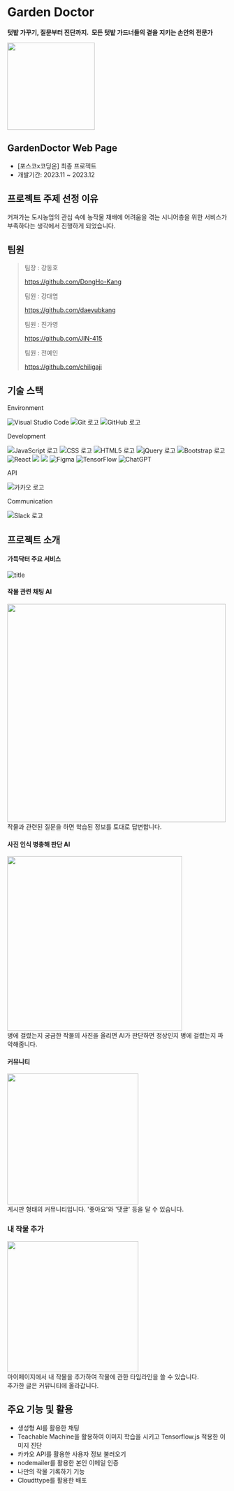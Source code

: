 # Garden Doctor
**텃밭 가꾸기, 질문부터 진단까지. 
모든 텃밭 가드너들의 곁을 지키는 손안의 전문가**

<img src="https://github.com/Garden-Doctor/GardenDoctor/assets/133857119/12645f40-0e3f-446d-929f-959fab0e192e"  width="200" height="200"/>
<br />

## GardenDoctor Web Page
* [포스코x코딩온] 최종 프로젝트
* 개발기간: 2023.11 ~ 2023.12

## 프로젝트 주제 선정 이유
커져가는 도시농업의 관심 속에 농작물 재배에 어려움을 겪는 시니어층을 위한 서비스가 부족하다는 생각에서 진행하게 되었습니다.
<br />

## 팀원
> 팀장 : 강동호
> 
  > https://github.com/DongHo-Kang
> 
> 팀원 : 강대엽
> 
  > https://github.com/daeyubkang
> 
> 팀원 : 진가영
> 
  > https://github.com/JIN-415
>
> 팀원 : 전예인
> 
  > https://github.com/chiligaji

## 기술 스택
Environment

![Visual Studio Code](https://img.shields.io/badge/Visual%20Studio%20Code-007ACC?style=for-the-badge&logo=visualstudiocode&logoColor=white)
![Git 로고](https://img.shields.io/badge/git-F05032?style=for-the-badge&logo=git&logoColor=white)
![GitHub 로고](https://img.shields.io/badge/github-181717?style=for-the-badge&logo=github&logoColor=white)

Development 

![JavaScript 로고](https://img.shields.io/badge/javascript-F7DF1E?style=for-the-badge&logo=javascript&logoColor=black)
![CSS 로고](https://img.shields.io/badge/css-1572B6?style=for-the-badge&logo=css3&logoColor=white)
![HTML5 로고](https://img.shields.io/badge/html5-E34F26?style=for-the-badge&logo=html5&logoColor=white)
![jQuery 로고](https://img.shields.io/badge/jquery-0769AD?style=for-the-badge&logo=jquery&logoColor=white)
![Bootstrap 로고](https://img.shields.io/badge/bootstrap-7952B3?style=for-the-badge&logo=bootstrap&logoColor=white)
![React](https://img.shields.io/badge/react-%2320232a.svg?style=for-the-badge&logo=react&logoColor=%2361DAFB)
<img src="https://img.shields.io/badge/node.js-339933?style=for-the-badge&logo=Node.js&logoColor=white">
<img src="https://img.shields.io/badge/mysql-4479A1?style=for-the-badge&logo=mysql&logoColor=white">
![Figma](https://img.shields.io/badge/figma-%23F24E1E.svg?style=for-the-badge&logo=figma&logoColor=white)
![TensorFlow](https://img.shields.io/badge/TensorFlow-%23FF6F00.svg?style=for-the-badge&logo=TensorFlow&logoColor=white)
![ChatGPT](https://img.shields.io/badge/chatGPT-74aa9c?style=for-the-badge&logo=openai&logoColor=white)


API

![카카오 로고](https://img.shields.io/badge/kakao-FFCD00?style=for-the-badge&logo=kakao&logoColor=white)

Communication

![Slack 로고](https://img.shields.io/badge/slack-%234A154B?style=for-the-badge&logo=slack&logoColor=white)

## 프로젝트 소개 
#### 가득닥터 주요 서비스
![title](https://github.com/Garden-Doctor/GardenDoctor/assets/133857119/abd1a80b-a93f-4a5b-99bc-1e5d453957e7)  

#### 작물 관련 채팅 AI
<img src="https://github.com/Garden-Doctor/GardenDoctor/assets/133857119/52131efa-a246-4e7c-9133-1b35bf1c336f"  width="500"/> 
작물과 관련된 질문을 하면 학습된 정보를 토대로 답변합니다.

#### 사진 인식 병충해 판단 AI
<img src="https://github.com/Garden-Doctor/GardenDoctor/assets/133857119/07bbe150-8c64-431d-b26e-11de5ebf12f5"  width="400"/>
<br />병에 걸렸는지 궁금한 작물의 사진을 올리면 AI가 판단하면 정상인지 병에 걸렸는지 파악해줍니다.

#### 커뮤니티
<img src="https://github.com/kimtaehyuk1/HereLaw/assets/133857119/5a32e532-ebbb-4231-b50c-686d3aac5b03"  width="300" />
<br />게시판 형태의 커뮤니티입니다. '좋아요'와 '댓글' 등을 달 수 있습니다.

### 내 작물 추가
<img src="https://github.com/Garden-Doctor/GardenDoctor/assets/133857119/0378a1c2-3104-4264-b420-7075ef692996" width="300" />
<br />마이페이지에서 내 작물을 추가하여 작물에 관한 타임라인을 쓸 수 있습니다.
<br />추가한 글은 커뮤니티에 올라갑니다.


## 주요 기능 및 활용
- 생성형 AI를 활용한 채팅
- Teachable Machine을 활용하여 이미지 학습을 시키고 Tensorflow.js 적용한 이미지 진단
- 카카오 API를 활용한 사용자 정보 불러오기
- nodemailer를 활용한 본인 이메일 인증
- 나만의 작물 기록하기 기능
- Cloudttype를 활용한 배포
